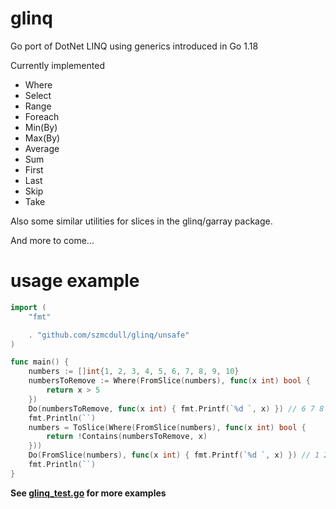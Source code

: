 # glinq
Go port of DotNet LINQ using generics introduced in Go 1.18

Currently implemented
- Where
- Select
- Range
- Foreach
- Min(By)
- Max(By)
- Average
- Sum
- First
- Last
- Skip
- Take

Also some similar utilities for slices in the glinq/garray package.

And more to come...


# usage example

```go
import (
	"fmt"

	. "github.com/szmcdull/glinq/unsafe"
)

func main() {
	numbers := []int{1, 2, 3, 4, 5, 6, 7, 8, 9, 10}
	numbersToRemove := Where(FromSlice(numbers), func(x int) bool {
		return x > 5
	})
	Do(numbersToRemove, func(x int) { fmt.Printf(`%d `, x) }) // 6 7 8 9 10
	fmt.Println(``)
	numbers = ToSlice(Where(FromSlice(numbers), func(x int) bool {
		return !Contains(numbersToRemove, x)
	}))
	Do(FromSlice(numbers), func(x int) { fmt.Printf(`%d `, x) }) // 1 2 4 5 6
	fmt.Println(``)
}
```

**See [glinq_test.go](https://github.com/szmcdull/glinq/blob/main/glinq_test.go) for more examples**